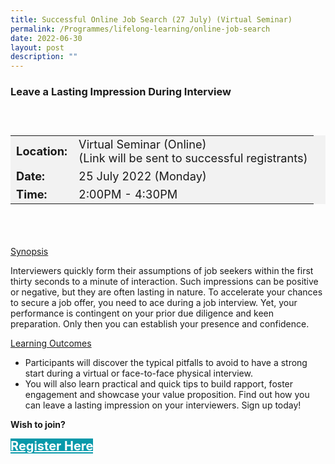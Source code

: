 ```yaml
---
title: Successful Online Job Search (27 July) (Virtual Seminar)
permalink: /Programmes/lifelong-learning/online-job-search
date: 2022-06-30
layout: post
description: ""
---
```


### Leave a Lasting Impression During Interview ###

<div style="padding:25px 0 0 0">
	<table  style="font-size:130%; background-color:#f2f2f2">
		<tbody>
			<tr>
				 <td><b>Location:</b></td><td>Virtual Seminar (Online)<br>(Link will be sent to successful registrants)</td>
			</tr>
			<tr>
			 <td><b>Date:</b> </td><td>25 July 2022 (Monday)</td>
			</tr>
			<tr>
				<td> <b>Time:</b> </td><td>2:00PM - 4:30PM</td>
			</tr>
		</tbody>
	</table>
<div>

<div style="padding:35px 0 0 0">
	<p><u>Synopsis</u></p>
	<p>Interviewers quickly form their assumptions of job seekers within the first thirty seconds to a minute of interaction. Such impressions can be positive or negative, but they are often lasting in nature. To accelerate your chances to secure a job offer, you need to ace during a job interview. Yet, your performance is contingent on your prior due diligence and keen preparation. Only then you can establish your presence and confidence.</p>
	<p><u>Learning Outcomes</u></p>
		<ul>
		<li>Participants will discover the typical pitfalls to avoid to have a strong start during a virtual or face-to-face physical interview.</li>
		<li>You will also learn practical and quick tips to build rapport, foster engagement and showcase your value proposition. Find out how you can leave a lasting impression on your interviewers. Sign up today!</li>
	</ul>
</div>
<p><b>Wish to join?</b></p>
<div>
	<a href="https://go.gov.sg/vs-250722" style="font-size:20px; width:35%; height:60px; background-color:#0899AA; color:white" class="bp-button"><b>Register Here</b></a>
</div>